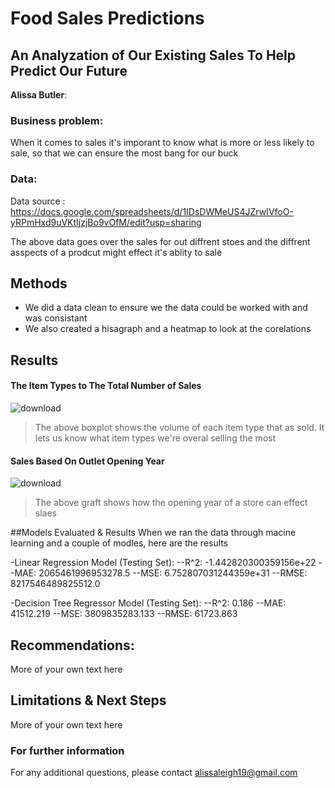 # Food Sales Predictions
## An Analyzation of Our Existing Sales To Help Predict Our Future

**Alissa Butler**: 

### Business problem:

When it comes to sales it's imporant to know what is more or less likely to sale, so that we can ensure the most bang for our buck


### Data:
Data source : https://docs.google.com/spreadsheets/d/1IDsDWMeUS4JZrwIVfoO-yRPmHxd9uVKtIjzjBo9vOfM/edit?usp=sharing

The above data goes over the sales for out diffrent stoes and the diffrent asspects of a prodcut might effect it's ablity to sale


## Methods
- We did a data clean to ensure we the data could be worked with and was consistant
- We also created a hisagraph and a heatmap to look at the corelations

## Results

#### The Item Types to The Total Number of Sales
![download](https://user-images.githubusercontent.com/118623787/224366814-1fb67c25-ca78-4d60-85c4-2928f862f41d.png)
> The above boxplot shows the volume of each item type that as sold. It lets us know what item types we're overal selling the most

#### Sales Based On Outlet Opening Year
![download](https://user-images.githubusercontent.com/118623787/224367703-86838924-91c1-4118-8a5b-3f7ceeeb1113.png)
>The above graft shows how the opening year of a store can effect slaes 

##Models Evaluated & Results
When we ran the data through macine learning and a couple of modles, here are the results

-Linear Regression Model (Testing Set):
--R^2: -1.442820300359156e+22
--MAE: 2065461996953278.5
--MSE: 6.752807031244359e+31
--RMSE: 8217546489825512.0

-Decision Tree Regressor Model (Testing Set):
--R^2: 0.186
--MAE: 41512.219
--MSE: 3809835283.133
--RMSE: 61723.863

## Recommendations:

More of your own text here


## Limitations & Next Steps

More of your own text here


### For further information


For any additional questions, please contact alissaleigh19@gmail.com
